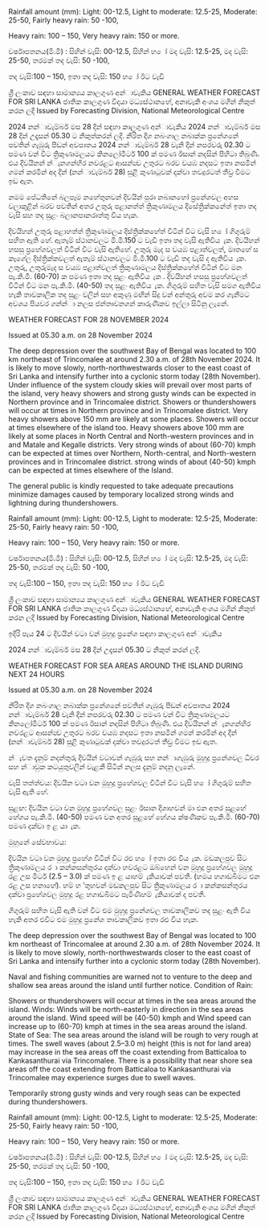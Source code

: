 Rainfall amount (mm): Light: 00-12.5, Light to moderate: 12.5-25, Moderate: 25-50, Fairly heavy rain: 50 -100,

Heavy rain: 100 – 150, Very heavy rain: 150 or more.

වර්ෂාපතනය(මි.මී) : සිහින් වැසි: 00-12.5, සිහින් හ ෝ මද වැසි: 12.5-25, මද වැසි: 25-50, තරමක් තද වැසි: 50 -100,

තද වැසි:100 – 150, ඉතා තද වැසි: 150 හ ෝ ඊට වැඩි

ශ්‍රී ලංකාව සඳහා සාමාන්‍යය කාලගුණ අන්‍ාවැකිය GENERAL WEATHER FORECAST FOR SRI LANKA ජාතික කාලගුණ විදයා මධ්‍යස්ථානහේ, අනාවැකි අංශය මගින් නිකුත් කරන ලදි Issued by Forecasting Division, National Meteorological Centre

2024 නන්‍ාවැම්බර් මස 28 දින්‍ සඳහා කාලගුණ අන්‍ාවැකිය 2024 නන්‍ාවැම්බර් මස 28 දින්‍ උදෑසන්‍ 05.30 ට නිකුත්කරන්‍ ලදි. නිරිත දිග නබංගාල නබාක්ක ප්‍රනේශනේ පවතින්‍ ගැඹුරු පීඩන්‍ අවපාතය 2024 නන්‍ාවැම්බර් 28 වැනි දින්‍ නපරවරු 02.30 ට පමණ වන්‍ විට ත්‍රිකුණාමලයට කිනලෝමීටර් 100 ක් පමණ ඊසාන්‍ නදසින් පිහිටා තිබුණි. එය දිවයිනන් න්‍ැනගන්‍හිර නවරළට ආසන්න්‍ව උතුරට බරව වයඹ නදසට ඉතා නසමින් ගමන් කරමින් අද දින්‍ (නන්‍ාවැම්බර් 28) සුළි කුණාටුවක් දක්වා තවදුරටත් තීව්‍ර වීමට ඉඩ ඇත.

නමම පේධතිනේ බලපෑම නහේතුනවන් දිවයින්‍ පුරා නබානහෝ ප්‍රනේශවල අහස වලාකුළින් බරව පවතින්‍ අතර උතුරු පළානත්ත් ත්‍රිකුණාමලය දිසේත්‍රික්කනේත් ඉතා තද වැසි සහ තද සුළං බලානපානරාත්තු විය හැක.

දිවයිහන් උතුරු පළාහත්ත් ත්‍රිකුණාමලය දිස්ත්‍රික්කහේත් විටින් විට වැසි හ ෝ ගිගුරුම් සහිත ඇති හේ. ඇතැම් ස්ථානවලට මි.මී.150 ට වැඩි ඉතා තද වැසි ඇතිවිය ැක. දිවයිහන් හසසු ප්‍රහේශවලත් විටින් විට වැසි ඇතිහේ. උතුරු මැද ස වයඹ පළාත්වලත්, මාතහේ ස කෑගේල දිස්ත්‍රික්කවලත් ඇතැම් ස්ථානවලට මි.මී.100 ට වැඩි තද වැසි ද ඇතිවිය ැක. උතුරු, උතුරුමැද ස වයඹ පළාත්වලත් ත්‍රිකුණාමලය දිස්ත්‍රික්කහේත් විටින් විට මන පැ.කි.මී. (60-70) ක පමණ ඉතා තද සුළං ඇතිවිය ැක . දිවයිහන් හසසු ප්‍රහේශවලත් විටින් විට මන පැ.කි.මී. (40-50) තද සුළං ඇතිවිය ැක. ගිගුරුම් සහිත වැසි සමග ඇතිවිය හැකි තාවකාලික තද සුළං වලින් සහ අකුණු මඟින් සිදු වන්‍ අන්‍තුරු අවම කර ගැනීමට අවශය පියවර ගන්න්‍ා නලස ජන්‍තාවනගන් කාරුණිකව ඉල්ලා සිටිනු ලැනේ.

WEATHER FORECAST FOR 28 NOVEMBER 2024

Issued at 05.30 a.m. on 28 November 2024

The deep depression over the southwest Bay of Bengal was located to 100 km northeast of Trincomalee at around 2.30 a.m. of 28th November 2024. It is likely to move slowly, north-northwestwards closer to the east coast of Sri Lanka and intensify further into a cyclonic storm today (28th November). Under influence of the system cloudy skies will prevail over most parts of the island, very heavy showers and strong gusty winds can be expected in Northern province and in Trincomalee district. Showers or thundershowers will occur at times in Northern province and in Trincomalee district. Very heavy showers above 150 mm are likely at some places. Showers will occur at times elsewhere of the island too. Heavy showers above 100 mm are likely at some places in North Central and North-western provinces and in and Matale and Kegalle districts. Very strong winds of about (60-70) kmph can be expected at times over Northern, North-central, and North-western provinces and in Trincomalee district. strong winds of about (40-50) kmph can be expected at times elsewhere of the Island.

The general public is kindly requested to take adequate precautions minimize damages caused by temporary localized strong winds and lightning during thundershowers.

Rainfall amount (mm): Light: 00-12.5, Light to moderate: 12.5-25, Moderate: 25-50, Fairly heavy rain: 50 -100,

Heavy rain: 100 – 150, Very heavy rain: 150 or more.

වර්ෂාපතනය(මි.මී) : සිහින් වැසි: 00-12.5, සිහින් හ ෝ මද වැසි: 12.5-25, මද වැසි: 25-50, තරමක් තද වැසි: 50 -100,

තද වැසි:100 – 150, ඉතා තද වැසි: 150 හ ෝ ඊට වැඩි

ශ්‍රී ලංකාව සඳහා සාමාන්‍යය කාලගුණ අන්‍ාවැකිය GENERAL WEATHER FORECAST FOR SRI LANKA ජාතික කාලගුණ විදයා මධ්‍යස්ථානහේ, අනාවැකි අංශය මගින් නිකුත් කරන ලදි Issued by Forecasting Division, National Meteorological Centre

ඉදිරි පැය 24 ට දිවයින්‍ වටා වන්‍ මුහුදු ප්‍රනේශ සඳහා කාලගුණ අන්‍ාවැකිය

2024 නන්‍ාවැම්බර් මස 28 දින්‍ උදෑසන්‍ 05.30 ට නිකුත් කරන්‍ ලදි.

WEATHER FORECAST FOR SEA AREAS AROUND THE ISLAND DURING NEXT 24 HOURS

Issued at 05.30 a.m. on 28 November 2024

නිරිත දිග නබංගාල නබාක්ක ප්‍රනේශනේ පවතින්‍ ගැඹුරු පීඩන්‍ අවපාතය 2024 නන්‍ාවැම්බර් 28 වැනි දින්‍ නපරවරු 02.30 ට පමණ වන්‍ විට ත්‍රිකුණාමලයට කිනලෝමීටර් 100 ක් පමණ ඊසාන්‍ නදසින් පිහිටා තිබුණි. එය දිවයිනන් න්‍ැනගන්‍හිර නවරළට ආසන්න්‍ව උතුරට බරව වයඹ නදසට ඉතා නසමින් ගමන් කරමින් අද දින්‍ (නන්‍ාවැම්බර් 28) සුළි කුණාටුවක් දක්වා තවදුරටත් තීව්‍ර වීමට ඉඩ ඇත.

න්‍ැවත දැනුම් නදන්‍තුරු දිවයින්‍ වටාවන්‍ ගැඹුරු සහ නන්‍ාගැඹුරු මුහුදු ප්‍රනේශවල ධීවර සහ න්‍ාවුක කටයුතුවලින් වැළකී සිටින්‍ නලස දැනුම් නදනු ලැනේ.

වැසි තත්ත්වය: දිවයින වටා වන මුහුදු ප්‍රහේශවල විටින් විට වැසි හ ෝ ගිගුරුම් සහිත වැසි ඇති හේ.

සුළඟ: දිවයින වටා වන මුහුදු ප්‍රහේශවල සුළං ඊසාන දිශාහවන් මා එන අතර සුළහේ හේගය පැ.කි.මී. (40-50) පමණ වන අතර සුළහේ හේගය ක්ෂණිකව පැ.කි.මී. (60-70) පමණ දක්වා ඉ ළ යා ැක.

මුහුනේ සේවභාවය:

දිවයින වටා වන මුහුදු ප්‍රහේශ විටින් විට රළු හ ෝ ඉතා රළු විය ැක. මඩකලපුව සිට ත්‍රිකුණාමලය ර ා කන්කසන්තුරය දක්වා හවරළට ඔබ්හෙන් වන මුහුදු ප්‍රහේශවල මුහුදු රළ උස මීටර් (2.5 – 3.0) ක් පමණ ඉ ළ යාහම් ැකියාවක් පවතී. (හමය හගාඩබිමට එන රළ උස හනාහේ). හම් හ ්තුහවන් මඩකලපුව සිට ත්‍රිකුණාමලය ර ා කන්කසන්තුරය දක්වා ප්‍රහේශවල මුහුදු රළ හගාඩබිමට පැමිණීහම් ැකියාවක් ද පවතී.

ගිගුරුම් සහිත වැසි ඇති වන්‍ විට එම මුහුදු ප්‍රනේශවල තාවකාලිකව තද සුළං ඇති විය හැකි අතර එවිට එම මුහුදු ප්‍රනේශ තාවකාලිකව ඉතා රළු විය හැක.

The deep depression over the southwest Bay of Bengal was located to 100 km northeast of Trincomalee at around 2.30 a.m. of 28th November 2024. It is likely to move slowly, north-northwestwards closer to the east coast of Sri Lanka and intensify further into a cyclonic storm today (28th November).

Naval and fishing communities are warned not to venture to the deep and shallow sea areas around the island until further notice. Condition of Rain:

Showers or thundershowers will occur at times in the sea areas around the island. Winds: Winds will be north-easterly in direction in the sea areas around the island. Wind speed will be (40-50) kmph and Wind speed can increase up to (60-70) kmph at times in the sea areas around the island. State of Sea: The sea areas around the island will be rough to very rough at times. The swell waves (about 2.5–3.0 m) height (this is not for land area) may increase in the sea areas off the coast extending from Batticaloa to Kankasanthurai via Trincomalee. There is a possibility that near shore sea areas off the coast extending from Batticaloa to Kankasanthurai via Trincomalee may experience surges due to swell waves.

Temporarily strong gusty winds and very rough seas can be expected during thundershowers.

Rainfall amount (mm): Light: 00-12.5, Light to moderate: 12.5-25, Moderate: 25-50, Fairly heavy rain: 50 -100,

Heavy rain: 100 – 150, Very heavy rain: 150 or more.

වර්ෂාපතනය(මි.මී) : සිහින් වැසි: 00-12.5, සිහින් හ ෝ මද වැසි: 12.5-25, මද වැසි: 25-50, තරමක් තද වැසි: 50 -100,

තද වැසි:100 – 150, ඉතා තද වැසි: 150 හ ෝ ඊට වැඩි

ශ්‍රී ලංකාව සඳහා සාමාන්‍යය කාලගුණ අන්‍ාවැකිය GENERAL WEATHER FORECAST FOR SRI LANKA ජාතික කාලගුණ විදයා මධ්‍යස්ථානහේ, අනාවැකි අංශය මගින් නිකුත් කරන ලදි Issued by Forecasting Division, National Meteorological Centre